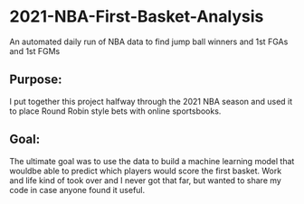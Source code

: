 # 2021-NBA-First-Basket-Analysis
An automated daily run of NBA data to find jump ball winners and 1st FGAs and 1st FGMs

## Purpose:
I put together this project halfway through the 2021 NBA season and used it to place Round Robin style bets with online sportsbooks.

## Goal:
The ultimate goal was to use the data to build a machine learning model that wouldbe able to predict which players would score the first basket.
Work and life kind of took over and I never got that far, but wanted to share my code in case anyone found it useful.
